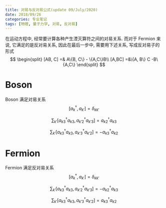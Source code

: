 ```yaml
---
title: 对易与反对易公式(update 09/July/2020)
date: 2018/09/26
categories: 专业笔记
tags: [物理, 量子力学, 对易, 反对易]
---
```


<!-- toc -->

<!-- more -->

在运动方程中, 经常要计算各种产生湮灭算符之间的对易关系. 而对于 Fermion 来说, 它满足的是反对易关系, 因此在最后一步中, 需要用下述关系, 写成反对易子的形式
$$
\begin{split}
[AB, C] =& A\{B, C\} - \{A,C\}B\\
[A,BC] =&\{A, B\} C -B\{A,C\} 
\end{split}
$$

# Boson

Boson 满足对易关系
$$
[a^{\dagger}_k, a_{k'}] = \delta_{kk'}
$$

$$
\sum_{k'}[a^{\dagger}_{k3}a_{k3},a^{\dagger}_{k'2}a_{k'3}] 
    = a^{\dagger}_{k2}a_{k3}
$$

$$
\sum_{k'}[a^{\dagger}_{k3}a_{k3},a^{\dagger}_{k'3}a_{k'2}] 
    = - a^{\dagger}_{k3}a_{k2}
$$



# Fermion

Fermion 满足反对易关系
$$
[a^{\dagger}_k, a_{k'}] = \delta_{kk'}
$$

$$
\sum_{k'}[a^{\dagger}_{k3}a_{k3},a^{\dagger}_{k'2}a_{k'3}] 
    = -a^{\dagger}_{k2}a_{k3}
$$

$$
\sum_{k'}[a^{\dagger}_{k3}a_{k3},a^{\dagger}_{k'3}a_{k'2}] 
    =  a^{\dagger}_{k3}a_{k2}
$$
